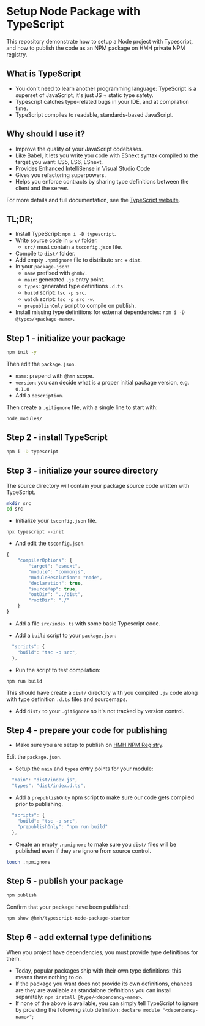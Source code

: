 # Setup Node Package with TypeScript

This repository demonstrate how to setup a Node project with Typescript, and how to publish the code as an NPM package on HMH private NPM registry.

## What is TypeScript

-   You don't need to learn another programming language: TypeScript is a superset of JavaScript, it's just JS + static type safety.
-   Typescript catches type-related bugs in your IDE, and at compilation time.
-   TypeScript compiles to readable, standards-based JavaScript.

## Why should I use it?

-   Improve the quality of your JavaScript codebases.
-   Like Babel, it lets you write you code with ESnext syntax compiled to the target you want: ES5, ES6, ESnext.
-   Provides Enhanced IntelliSense in Visual Studio Code
-   Gives you refactoring superpowers.
-   Helps you enforce contracts by sharing type definitions between the client and the server.

For more details and full documentation, see the [TypeScript website](https://www.typescriptlang.org/).

## TL;DR;

-   Install TypeScript: `npm i -D typescript`.
-   Write source code in `src/` folder.
    -   `src/` must contain a `tsconfig.json` file.
-   Compile to `dist/` folder.
-   Add empty `.npmignore` file to distribute `src` + `dist`.
-   In your `package.json`:
    -   `name` prefixed with `@hmh/`.
    -   `main`: generated `.js` entry point.
    -   `types`: generated type definitions `.d.ts`.
    -   `build` script: `tsc -p src`.
    -   `watch` script: `tsc -p src -w`.
    -   `prepublishOnly` script to compile on publish.
-   Install missing type definitions for external dependencies: `npm i -D @types/<package-name>`.

## Step 1 - initialize your package

```bash
npm init -y
```

Then edit the `package.json`.

-   `name`: prepend with `@hmh` scope.
-   `version`: you can decide what is a proper initial package version, e.g. `0.1.0`
-   Add a `description`.

Then create a `.gitignore` file, with a single line to start with:

```
node_modules/
```

## Step 2 - install TypeScript

```bash
npm i -D typescript
```

## Step 3 - initialize your source directory

The source directory will contain your package source code written with TypeScript.

```bash
mkdir src
cd src
```

-   Initialize your `tsconfig.json` file.

```
npx typescript --init
```

-   And edit the `tsconfig.json`.

```javascript
{
    "compilerOptions": {
        "target": "esnext",
        "module": "commonjs",
        "moduleResolution": "node",
        "declaration": true,
        "sourceMap": true,
        "outDir": "../dist",
        "rootDir": "./"
    }
}
```

-   Add a file `src/index.ts` with some basic Typescript code.

-   Add a `build` script to your `package.json`:

```javascript
  "scripts": {
    "build": "tsc -p src",
  },
```

-   Run the script to test compilation:

```
npm run build
```

This should have create a `dist/` directory with you compiled `.js` code along with type definition `.d.ts` files and sourcemaps.

-   Add `dist/` to your `.gitignore` so it's not tracked by version control.

## Step 4 - prepare your code for publishing

-   Make sure you are setup to publish on [HMH NPM Registry](https://github.com/hmhco/uie-wg/blob/master/arb/npm-registry.md).

Edit the `package.json`.

-   Setup the `main` and `types` entry points for your module:

```javascript
  "main": "dist/index.js",
  "types": "dist/index.d.ts",
```

-   Add a `prepublishOnly` npm script to make sure our code gets compiled prior to publishing.

```javascript
  "scripts": {
    "build": "tsc -p src",
    "prepublishOnly": "npm run build"
  },
```

-   Create an empty `.npmignore` to make sure you `dist/` files will be published even if they are ignore from source control.

```bash
touch .npmignore
```

## Step 5 - publish your package

```bash
npm publish
```

Confirm that your package have been published:

```bash
npm show @hmh/typescript-node-package-starter
```

## Step 6 - add external type definitions

When you project have dependencies, you must provide type definitions for them.

* Today, popular packages ship with their own type definitions: this means there nothing to do.
* If the package you want does not provide its own definitions, chances are they are available as standalone definitions you can install separately: `npm install @type/<dependency-name>`.
* If none of the above is available, you can simply tell TypeScript to ignore by providing the following stub definition: `declare module "<dependency-name>"`;
